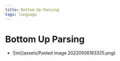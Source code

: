 ```yaml
---
title: Bottom Up Parsing
tags: language
---
```


# Bottom Up Parsing
- ![im](assets/Pasted image 20220506183325.png)










